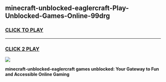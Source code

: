 
## minecraft-unblocked-eaglercraft-Play-Unblocked-Games-Online-99drg
<h3>
<a href="https://premium76.site?title=minecraft-unblocked-eaglercraft&ref=25A">CLICK TO PLAY</a></h3>
<hr>

<h3>
<a href="https://premium76.site?title=minecraft-unblocked-eaglercraft&ref=25A">CLICK 2 PLAY</a>
  
</h3>

<a href="https://premium76.site?title=minecraft-unblocked-eaglercraft&ref=25A"><img src="https://clearcache.store/games.png"></a>


**minecraft-unblocked-eaglercraft games unblocked: Your Gateway to Fun and Accessible Online Gaming**
